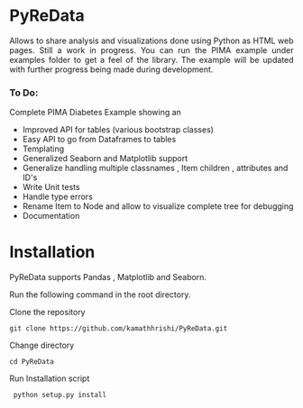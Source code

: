 # PyReData
<p style="text-align:justify">Allows to share analysis and visualizations done using Python as HTML web pages. Still a work in progress. You can run the PIMA example under examples folder to get a feel of the library. The example will be updated with further progress being made during development. </p>

<h3>To Do:</h3>

Complete PIMA Diabetes Example showing an

* Improved API for tables (various bootstrap classes)
* Easy API to go from Dataframes to tables
* Templating
* Generalized Seaborn and Matplotlib support
* Generalize handling multiple classnames , Item children , attributes and ID's
* Write Unit tests
* Handle type errors
* Rename Item to Node and allow to visualize complete tree for debugging
* Documentation

<h1>Installation</h1>

PyReData supports Pandas , Matplotlib and Seaborn.

Run the following command in the root directory.

Clone the repository

```git clone https://github.com/kamathhrishi/PyReData.git```

Change directory

```cd PyReData```

Run Installation script

``` python setup.py install```
